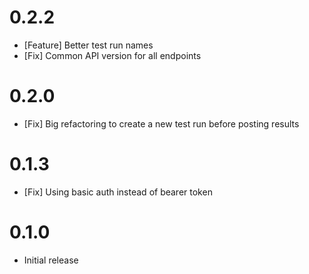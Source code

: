# 0.2.2

- [Feature] Better test run names
- [Fix] Common API version for all endpoints

# 0.2.0

- [Fix] Big refactoring to create a new test run before posting results

# 0.1.3

- [Fix] Using basic auth instead of bearer token

# 0.1.0

- Initial release